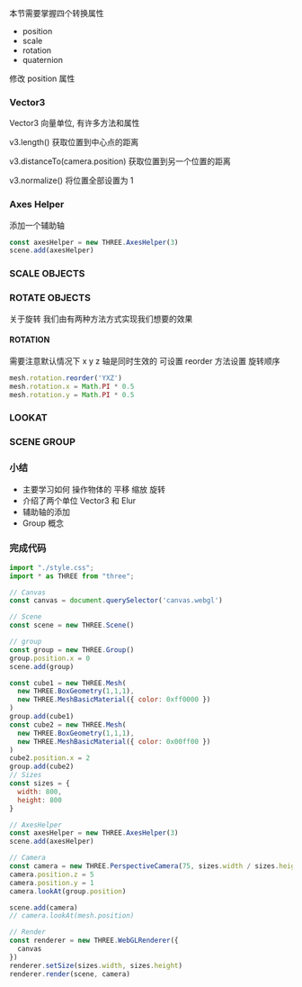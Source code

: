 本节需要掌握四个转换属性

+ position
+ scale
+ rotation
+ quaternion

修改 position 属性

### Vector3

Vector3 向量单位, 有许多方法和属性

v3.length()  获取位置到中心点的距离

v3.distanceTo(camera.position) 获取位置到另一个位置的距离

v3.normalize() 将位置全部设置为 1 



### Axes Helper

添加一个辅助轴

```js
const axesHelper = new THREE.AxesHelper(3)
scene.add(axesHelper)
```



### SCALE OBJECTS



### ROTATE OBJECTS

关于旋转 我们由有两种方法方式实现我们想要的效果

#### ROTATION

需要注意默认情况下 x y z 轴是同时生效的 可设置 reorder 方法设置 旋转顺序

```js
mesh.rotation.reorder('YXZ')
mesh.rotation.x = Math.PI * 0.5
mesh.rotation.y = Math.PI * 0.5
```



### LOOKAT



### SCENE GROUP



### 小结

+ 主要学习如何 操作物体的 平移 缩放 旋转
+ 介绍了两个单位 Vector3 和 Elur
+ 辅助轴的添加
+ Group 概念

### 完成代码

```js
import "./style.css";
import * as THREE from "three";

// Canvas 
const canvas = document.querySelector('canvas.webgl')

// Scene
const scene = new THREE.Scene()

// group
const group = new THREE.Group()
group.position.x = 0
scene.add(group)

const cube1 = new THREE.Mesh(
  new THREE.BoxGeometry(1,1,1),
  new THREE.MeshBasicMaterial({ color: 0xff0000 })
)
group.add(cube1)
const cube2 = new THREE.Mesh(
  new THREE.BoxGeometry(1,1,1),
  new THREE.MeshBasicMaterial({ color: 0x00ff00 })
)
cube2.position.x = 2
group.add(cube2)
// Sizes
const sizes = {
  width: 800,
  height: 800
}

// AxesHelper
const axesHelper = new THREE.AxesHelper(3)
scene.add(axesHelper)

// Camera
const camera = new THREE.PerspectiveCamera(75, sizes.width / sizes.height)
camera.position.z = 5
camera.position.y = 1
camera.lookAt(group.position)

scene.add(camera)
// camera.lookAt(mesh.position)

// Render
const renderer = new THREE.WebGLRenderer({
  canvas
})
renderer.setSize(sizes.width, sizes.height)
renderer.render(scene, camera)
```

